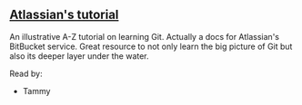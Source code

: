 ## [Atlassian's tutorial](https://www.atlassian.com/git)
An illustrative A-Z tutorial on learning Git. Actually a docs for Atlassian's BitBucket service. Great resource to not only learn the big picture of Git but also its deeper layer under the water.

Read by:
* Tammy